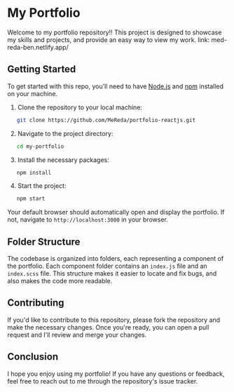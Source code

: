 # My Portfolio

Welcome to my portfolio repository!! This project is designed to showcase my skills and projects, and provide an easy way to view my work.
link: med-reda-ben.netlify.app/

## Getting Started

To get started with this repo, you'll need to have [Node.js](https://nodejs.org/en/) and [npm](https://www.npmjs.com/get-npm) installed on your machine.

1. Clone the repository to your local machine:

```sh
   git clone https://github.com/MeReda/portfolio-reactjs.git
```

2. Navigate to the project directory:

```sh
   cd my-portfolio
```

3. Install the necessary packages:

```sh
   npm install
```

4. Start the project:

```sh
   npm start
```

Your default browser should automatically open and display the portfolio. If not, navigate to `http://localhost:3000` in your browser.

## Folder Structure

The codebase is organized into folders, each representing a component of the portfolio. Each component folder contains an `index.js` file and an `index.scss` file. This structure makes it easier to locate and fix bugs, and also makes the code more readable.

## Contributing

If you'd like to contribute to this repository, please fork the repository and make the necessary changes. Once you're ready, you can open a pull request and I'll review and merge your changes.

## Conclusion

I hope you enjoy using my portfolio! If you have any questions or feedback, feel free to reach out to me through the repository's issue tracker.
